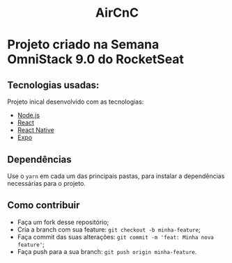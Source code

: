 <h1 align="center"> AirCnC <h1>

Projeto criado na Semana OmniStack 9.0 do RocketSeat

## Tecnologias usadas:

Projeto inical desenvolvido com as tecnologias:

- [Node.js](https://nodejs.org/en/)
- [React](https://reactjs.org)
- [React Native](https://facebook.github.io/react-native/)
- [Expo](https://expo.io/)

## Dependências

Use o `yarn` em cada um das principais pastas, para instalar a dependências necessárias para o projeto.

##  Como contribuir

- Faça um fork desse repositório;
- Cria a branch com sua feature: `git checkout -b minha-feature`;
- Faça commit das suas alterações: `git commit -m 'feat: Minha nova feature'`;
- Faça push para a sua branch: `git push origin minha-feature`.
